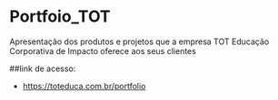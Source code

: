 # Portfoio_TOT
Apresentação dos produtos e projetos que a empresa TOT Educação Corporativa de Impacto oferece aos seus clientes

##link de acesso:
- https://toteduca.com.br/portfolio
